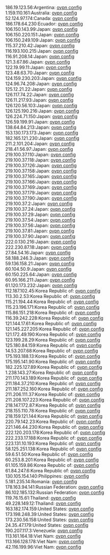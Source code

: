 186.19.123.56:Argentina: [ovpn config](vpn/186_19_123_56.ovpn)  
1.159.110.161:Australia: [ovpn config](vpn/1_159_110_161.ovpn)  
52.124.97.174:Canada: [ovpn config](vpn/52_124_97_174.ovpn)  
186.178.64.230:Ecuador: [ovpn config](vpn/186_178_64_230.ovpn)  
106.150.143.99:Japan: [ovpn config](vpn/106_150_143_99.ovpn)  
106.150.220.151:Japan: [ovpn config](vpn/106_150_220_151.ovpn)  
106.150.249.109:Japan: [ovpn config](vpn/106_150_249_109.ovpn)  
115.37.210.42:Japan: [ovpn config](vpn/115_37_210_42.ovpn)  
116.193.100.215:Japan: [ovpn config](vpn/116_193_100_215.ovpn)  
116.91.208.14:Japan: [ovpn config](vpn/116_91_208_14.ovpn)  
121.3.67.86:Japan: [ovpn config](vpn/121_3_67_86.ovpn)  
122.19.99.11:Japan: [ovpn config](vpn/122_19_99_11.ovpn)  
123.48.63.70:Japan: [ovpn config](vpn/123_48_63_70.ovpn)  
124.159.230.203:Japan: [ovpn config](vpn/124_159_230_203.ovpn)  
124.96.74.208:Japan: [ovpn config](vpn/124_96_74_208.ovpn)  
125.12.21.22:Japan: [ovpn config](vpn/125_12_21_22.ovpn)  
126.117.74.22:Japan: [ovpn config](vpn/126_117_74_22.ovpn)  
126.11.217.93:Japan: [ovpn config](vpn/126_11_217_93.ovpn)  
126.120.56.103:Japan: [ovpn config](vpn/126_120_56_103.ovpn)  
126.125.190.216:Japan: [ovpn config](vpn/126_125_190_216.ovpn)  
126.224.71.150:Japan: [ovpn config](vpn/126_224_71_150.ovpn)  
126.59.199.91:Japan: [ovpn config](vpn/126_59_199_91.ovpn)  
138.64.84.213:Japan: [ovpn config](vpn/138_64_84_213.ovpn)  
153.130.173.173:Japan: [ovpn config](vpn/153_130_173_173.ovpn)  
182.165.121.230:Japan: [ovpn config](vpn/182_165_121_230.ovpn)  
211.2.101.204:Japan: [ovpn config](vpn/211_2_101_204.ovpn)  
218.41.56.97:Japan: [ovpn config](vpn/218_41_56_97.ovpn)  
219.100.37.110:Japan: [ovpn config](vpn/219_100_37_110.ovpn)  
219.100.37.118:Japan: [ovpn config](vpn/219_100_37_118.ovpn)  
219.100.37.126:Japan: [ovpn config](vpn/219_100_37_126.ovpn)  
219.100.37.158:Japan: [ovpn config](vpn/219_100_37_158.ovpn)  
219.100.37.165:Japan: [ovpn config](vpn/219_100_37_165.ovpn)  
219.100.37.166:Japan: [ovpn config](vpn/219_100_37_166.ovpn)  
219.100.37.169:Japan: [ovpn config](vpn/219_100_37_169.ovpn)  
219.100.37.179:Japan: [ovpn config](vpn/219_100_37_179.ovpn)  
219.100.37.190:Japan: [ovpn config](vpn/219_100_37_190.ovpn)  
219.100.37.2:Japan: [ovpn config](vpn/219_100_37_2.ovpn)  
219.100.37.24:Japan: [ovpn config](vpn/219_100_37_24.ovpn)  
219.100.37.29:Japan: [ovpn config](vpn/219_100_37_29.ovpn)  
219.100.37.54:Japan: [ovpn config](vpn/219_100_37_54.ovpn)  
219.100.37.56:Japan: [ovpn config](vpn/219_100_37_56.ovpn)  
219.100.37.81:Japan: [ovpn config](vpn/219_100_37_81.ovpn)  
219.100.37.90:Japan: [ovpn config](vpn/219_100_37_90.ovpn)  
222.0.130.216:Japan: [ovpn config](vpn/222_0_130_216.ovpn)  
222.230.87.18:Japan: [ovpn config](vpn/222_230_87_18.ovpn)  
27.84.54.16:Japan: [ovpn config](vpn/27_84_54_16.ovpn)  
58.188.246.3:Japan: [ovpn config](vpn/58_188_246_3.ovpn)  
59.136.158.21:Japan: [ovpn config](vpn/59_136_158_21.ovpn)  
60.104.50.9:Japan: [ovpn config](vpn/60_104_50_9.ovpn)  
60.150.225.64:Japan: [ovpn config](vpn/60_150_225_64.ovpn)  
60.95.166.211:Japan: [ovpn config](vpn/60_95_166_211.ovpn)  
61.120.173.232:Japan: [ovpn config](vpn/61_120_173_232.ovpn)  
112.187.102.45:Korea Republic of: [ovpn config](vpn/112_187_102_45.ovpn)  
113.30.2.53:Korea Republic of: [ovpn config](vpn/113_30_2_53.ovpn)  
115.21.194.44:Korea Republic of: [ovpn config](vpn/115_21_194_44.ovpn)  
115.23.196.171:Korea Republic of: [ovpn config](vpn/115_23_196_171.ovpn)  
115.86.151.218:Korea Republic of: [ovpn config](vpn/115_86_151_218.ovpn)  
116.39.242.228:Korea Republic of: [ovpn config](vpn/116_39_242_228.ovpn)  
121.144.17.61:Korea Republic of: [ovpn config](vpn/121_144_17_61.ovpn)  
121.145.227.205:Korea Republic of: [ovpn config](vpn/121_145_227_205.ovpn)  
121.172.49.190:Korea Republic of: [ovpn config](vpn/121_172_49_190.ovpn)  
123.199.28.29:Korea Republic of: [ovpn config](vpn/123_199_28_29.ovpn)  
125.180.84.159:Korea Republic of: [ovpn config](vpn/125_180_84_159.ovpn)  
14.53.207.68:Korea Republic of: [ovpn config](vpn/14_53_207_68.ovpn)  
175.193.188.13:Korea Republic of: [ovpn config](vpn/175_193_188_13.ovpn)  
175.195.141.90:Korea Republic of: [ovpn config](vpn/175_195_141_90.ovpn)  
182.225.127.89:Korea Republic of: [ovpn config](vpn/182_225_127_89.ovpn)  
1.238.143.27:Korea Republic of: [ovpn config](vpn/1_238_143_27.ovpn)  
211.170.143.189:Korea Republic of: [ovpn config](vpn/211_170_143_189.ovpn)  
211.184.37.210:Korea Republic of: [ovpn config](vpn/211_184_37_210.ovpn)  
211.187.252.160:Korea Republic of: [ovpn config](vpn/211_187_252_160.ovpn)  
211.206.111.37:Korea Republic of: [ovpn config](vpn/211_206_111_37.ovpn)  
211.208.107.223:Korea Republic of: [ovpn config](vpn/211_208_107_223.ovpn)  
218.147.172.87:Korea Republic of: [ovpn config](vpn/218_147_172_87.ovpn)  
218.155.110.78:Korea Republic of: [ovpn config](vpn/218_155_110_78.ovpn)  
218.159.121.144:Korea Republic of: [ovpn config](vpn/218_159_121_144.ovpn)  
220.79.142.23:Korea Republic of: [ovpn config](vpn/220_79_142_23.ovpn)  
221.146.44.230:Korea Republic of: [ovpn config](vpn/221_146_44_230.ovpn)  
222.120.203.178:Korea Republic of: [ovpn config](vpn/222_120_203_178.ovpn)  
222.233.17.188:Korea Republic of: [ovpn config](vpn/222_233_17_188.ovpn)  
223.131.10.193:Korea Republic of: [ovpn config](vpn/223_131_10_193.ovpn)  
58.125.251.138:Korea Republic of: [ovpn config](vpn/58_125_251_138.ovpn)  
59.6.51.50:Korea Republic of: [ovpn config](vpn/59_6_51_50.ovpn)  
60.253.8.201:Korea Republic of: [ovpn config](vpn/60_253_8_201.ovpn)  
61.105.159.86:Korea Republic of: [ovpn config](vpn/61_105_159_86.ovpn)  
61.84.247.6:Korea Republic of: [ovpn config](vpn/61_84_247_6.ovpn)  
130.105.154.140:Philippines: [ovpn config](vpn/130_105_154_140.ovpn)  
5.181.235.14:Romania: [ovpn config](vpn/5_181_235_14.ovpn)  
178.163.94.141:Russian Federation: [ovpn config](vpn/178_163_94_141.ovpn)  
86.102.185.132:Russian Federation: [ovpn config](vpn/86_102_185_132.ovpn)  
119.76.15.61:Thailand: [ovpn config](vpn/119_76_15_61.ovpn)  
49.228.149.12:Thailand: [ovpn config](vpn/49_228_149_12.ovpn)  
163.182.174.159:United States: [ovpn config](vpn/163_182_174_159.ovpn)  
173.198.248.39:United States: [ovpn config](vpn/173_198_248_39.ovpn)  
173.230.56.158:United States: [ovpn config](vpn/173_230_56_158.ovpn)  
24.35.47.179:United States: [ovpn config](vpn/24_35_47_179.ovpn)  
190.207.117.3:Venezuela: [ovpn config](vpn/190_207_117_3.ovpn)  
113.161.164.18:Viet Nam: [ovpn config](vpn/113_161_164_18.ovpn)  
113.166.128.178:Viet Nam: [ovpn config](vpn/113_166_128_178.ovpn)  
42.116.199.96:Viet Nam: [ovpn config](vpn/42_116_199_96.ovpn)  
